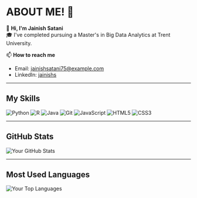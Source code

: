 # ABOUT ME! 👋

🌱 **Hi, I'm Jainish Satani**  
🎓 I've completed pursuing a Master's in Big Data Analytics at Trent University.

📫 **How to reach me**  
- Email: [jainishsatani75@example.com](mailto:jainishsatani75@example.com)  
- LinkedIn: [jainishs](https://www.linkedin.com/in/jainishs/)  

---

## My Skills  
![Python](https://img.shields.io/badge/-Python-3776AB?logo=python&logoColor=white&style=for-the-badge)
![R](https://img.shields.io/badge/-R-276DC3?logo=r&logoColor=white&style=for-the-badge)
![Java](https://img.shields.io/badge/-Java-007396?logo=java&logoColor=white&style=for-the-badge)
![Git](https://img.shields.io/badge/-Git-F05032?logo=git&logoColor=white&style=for-the-badge)
![JavaScript](https://img.shields.io/badge/-JavaScript-F7DF1E?logo=javascript&logoColor=black&style=for-the-badge)
![HTML5](https://img.shields.io/badge/-HTML5-E34F26?logo=html5&logoColor=white&style=for-the-badge)
![CSS3](https://img.shields.io/badge/-CSS3-1572B6?logo=css3&logoColor=white&style=for-the-badge)

---

## GitHub Stats  
![Your GitHub Stats](https://github-readme-stats.vercel.app/api?username=jainish75&show_icons=true&theme=dark)

---

## Most Used Languages  
![Your Top Languages](https://github-readme-stats.vercel.app/api/top-langs/?username=jainish75&layout=compact&theme=dark)
